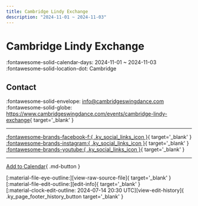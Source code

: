 ```yaml
---
title: Cambridge Lindy Exchange
description: "2024-11-01 ~ 2024-11-03"
---
```


# Cambridge Lindy Exchange 

:fontawesome-solid-calendar-days: 2024-11-01 ~ 2024-11-03  
:fontawesome-solid-location-dot: Cambridge  

## Contact

:fontawesome-solid-envelope: <info@cambridgeswingdance.com>  
:fontawesome-solid-globe: <https://www.cambridgeswingdance.com/events/cambridge-lindy-exchange>{ target='_blank' }  

---

 [:fontawesome-brands-facebook-f:{ .ky_social_links_icon }](https://www.facebook.com/cambridgeswingdance){ target='_blank' } [:fontawesome-brands-instagram:{ .ky_social_links_icon }](https://instagram.com/cambridgeswingdance){ target='_blank' } [:fontawesome-brands-youtube:{ .ky_social_links_icon }](https://youtube.com/@cambridgelindyhop){ target='_blank' }

---

[Add to Calendar](https://swing.news/ics/en/2024/uk/cambridge-lindy-exchange-2024.ics){ .md-button }

<div class="ky_page_footer" markdown>
<div class="ky_page_footer_trailing" markdown="span">
[:material-file-eye-outline:][view-raw-source-file]{ target='_blank' }
[:material-file-edit-outline:][edit-info]{ target='_blank' }
</div>
<div class="ky_page_footer_leading" markdown="span">
[:material-clock-edit-outline: 2024-07-14 20:30 UTC][view-edit-history]{ .ky_page_footer_history_button target='_blank' }
</div>
</div>

[view-raw-source-file]: https://github.com/swingdance/events/blob/main/2024/uk/cambridge-lindy-exchange-2024.json "View Raw Source File"
[edit-info]: https://github.com/swingdance/events/issues/new?assignees=&labels=update+event&projects=&template=03-update_entity.yml&title=%5B2024%2Fuk%5D%20Cambridge%20Lindy%20Exchange&region=uk&year=2024&id=cambridge-lindy-exchange-2024&name=Cambridge%20Lindy%20Exchange&org_id= "Edit Info"

[view-edit-history]: https://github.com/swingdance/events/commits/main/2024/uk/cambridge-lindy-exchange-2024.json "View Edit History"
